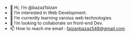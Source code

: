 - 👋 Hi, I’m @bazazfaizan
- 👀 I’m interested in Web Development.
- 🌱 I’m currently learning varoius web technologies.
- 💞️ I’m looking to collaborate on front-end Dev.
- 📫 How to reach me email : faizanbazaz548@gmail.com

<!---
bazazfaizan/bazazfaizan is a ✨ special ✨ repository because its `README.md` (this file) appears on your GitHub profile.
You can click the Preview link to take a look at your changes.
--->
